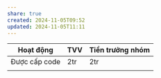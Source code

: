 ```yaml
---
share: true
created: 2024-11-05T09:52
updated: 2024-11-05T11:11
---
```

| Hoạt  động    | TVV | Tiền trưởng nhóm |
| ------------- | --- | ---------------- |
| Được cấp code | 2tr | 2tr              |
|               |     |                  |
